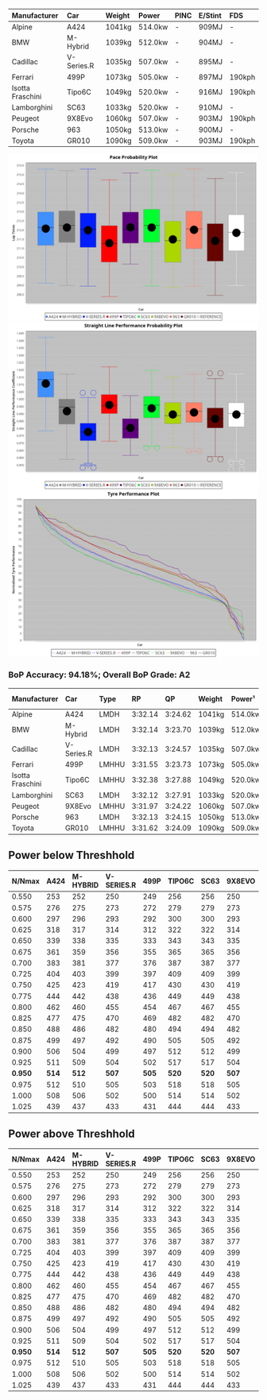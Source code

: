 | Manufacturer     | Car        | Weight | Power   | PINC    | E/Stint | FDS     |
|:-|:-|:-|:-|:-|:-|:-|
| Alpine           | A424       | 1041kg | 514.0kw |    -    | 909MJ   |    -    |
| BMW              | M-Hybrid   | 1039kg | 512.0kw |    -    | 904MJ   |    -    |
| Cadillac         | V-Series.R | 1035kg | 507.0kw |    -    | 895MJ   |    -    |
| Ferrari          | 499P       | 1073kg | 505.0kw |    -    | 897MJ   | 190kph  |
| Isotta Fraschini | Tipo6C     | 1049kg | 520.0kw |    -    | 916MJ   | 190kph  |
| Lamborghini      | SC63       | 1033kg | 520.0kw |    -    | 910MJ   |    -    |
| Peugeot          | 9X8Evo     | 1060kg | 507.0kw |    -    | 903MJ   | 190kph  |
| Porsche          | 963        | 1050kg | 513.0kw |    -    | 900MJ   |    -    |
| Toyota           | GR010      | 1090kg | 509.0kw |    -    | 903MJ   | 190kph  |

![PACECHART](./IMG/ACOMETHOD.png)
![STRAIGHTLINEPERFORMANCECHART](./IMG/ACOMETHOD_sp.png)
![TYREPERFORMANCECHART](./IMG/ACOMETHOD_tw.png)

### BoP Accuracy: 94.18%; Overall BoP Grade: A2
| Manufacturer     | Car        | Type  | RP      | QP      | Weight | Power¹  | Threshhold | PINC    | Power²   | E/Stint | AVG Vmax  | FDS     | RDLC | L/Stint | BOP-Grade | Model Accuracy | Model Points | Match%  | SimDiff |
|:-|:-|:-|:-|:-|:-|:-|:-|:-|:-|:-|:-|:-|:-|:-|:-|:-|:-|:-|:-|
| Alpine           | A424       | LMDH  | 3:32.14 | 3:24.62 | 1041kg | 514.0kw | 210.0kph   |    -    | 514.00kw |  909MJ  | 336.78kph |    -    | 1.01 | 12      | +A2       | 86.43%         | 618          | 94.17%  | #       |
| BMW              | M-Hybrid   | LMDH  | 3:32.14 | 3:23.70 | 1039kg | 512.0kw | 210.0kph   |    -    | 512.00kw |  904MJ  | 333.45kph |    -    | 1.02 | 12      | +B1       | 93.77%         | 1672         | 89.67%  | #       |
| Cadillac         | V-Series.R | LMDH  | 3:32.13 | 3:24.57 | 1035kg | 507.0kw | 210.0kph   |    -    | 507.00kw |  895MJ  | 329.46kph |    -    | 1.03 | 12      | ~A1       | 83.12%         | 1921         | 100.00% | ±0.83s  |
| Ferrari          | 499P       | LMHHU | 3:31.55 | 3:23.73 | 1073kg | 505.0kw | 210.0kph   |    -    | 505.00kw |  897MJ  | 331.18kph | 190kph  | 1.02 | 12      | ~A1       | 69.49%         | 1950         | 100.00% | ±0.83s  |
| Isotta Fraschini | Tipo6C     | LMHHU | 3:32.38 | 3:27.88 | 1049kg | 520.0kw | 210.0kph   |    -    | 520.00kw |  916MJ  | 331.94kph | 190kph  | 1.06 | 12      | +C2       | 73.56%         | 64           | 70.41%  | #       |
| Lamborghini      | SC63       | LMDH  | 3:32.12 | 3:27.91 | 1033kg | 520.0kw | 210.0kph   |    -    | 520.00kw |  910MJ  | 334.93kph |    -    | 1.05 | 12      | +A2       | 95.82%         | 459          | 93.40%  | #       |
| Peugeot          | 9X8Evo     | LMHHU | 3:31.97 | 3:24.22 | 1060kg | 507.0kw | 210.0kph   |    -    | 507.00kw |  903MJ  | 331.33kph | 190kph  | 0.99 | 12      | ~A1       | 66.97%         | 221          | 100.00% | #       |
| Porsche          | 963        | LMDH  | 3:32.13 | 3:24.15 | 1050kg | 513.0kw | 210.0kph   |    -    | 513.00kw |  900MJ  | 332.38kph |    -    | 1.01 | 12      | ~A1       | 81.02%         | 5243         | 100.00% | ±0.99s  |
| Toyota           | GR010      | LMHHU | 3:31.62 | 3:24.09 | 1090kg | 509.0kw | 210.0kph   |    -    | 509.00kw |  903MJ  | 328.87kph | 190kph  | 1.00 | 12      | ~A1       | 73.70%         | 2701         | 100.00% | ±0.16s  |

## Power below Threshhold
| N/Nmax    | A424    | M-HYBRID | V-SERIES.R | 499P    | TIPO6C  | SC63    | 9X8EVO  | 963     | GR010   |
|:-|:-|:-|:-|:-|:-|:-|:-|:-|:-|
|  0.550    |  253    |  252     |  250       |  249    |  256    |  256    |  250    |  253    |  251    |
|  0.575    |  276    |  275     |  273       |  272    |  279    |  279    |  273    |  276    |  274    |
|  0.600    |  297    |  296     |  293       |  292    |  300    |  300    |  293    |  296    |  294    |
|  0.625    |  318    |  317     |  314       |  312    |  322    |  322    |  314    |  317    |  315    |
|  0.650    |  339    |  338     |  335       |  333    |  343    |  343    |  335    |  338    |  336    |
|  0.675    |  361    |  359     |  356       |  355    |  365    |  365    |  356    |  360    |  357    |
|  0.700    |  383    |  381     |  377       |  376    |  387    |  387    |  377    |  382    |  379    |
|  0.725    |  404    |  403     |  399       |  397    |  409    |  409    |  399    |  403    |  400    |
|  0.750    |  425    |  423     |  419       |  417    |  430    |  430    |  419    |  424    |  421    |
|  0.775    |  444    |  442     |  438       |  436    |  449    |  449    |  438    |  443    |  440    |
|  0.800    |  462    |  460     |  455       |  454    |  467    |  467    |  455    |  461    |  457    |
|  0.825    |  477    |  475     |  470       |  469    |  482    |  482    |  470    |  476    |  472    |
|  0.850    |  488    |  486     |  482       |  480    |  494    |  494    |  482    |  487    |  484    |
|  0.875    |  499    |  497     |  492       |  490    |  505    |  505    |  492    |  498    |  494    |
|  0.900    |  506    |  504     |  499       |  497    |  512    |  512    |  499    |  505    |  501    |
|  0.925    |  511    |  509     |  504       |  502    |  517    |  517    |  504    |  510    |  506    |
| **0.950** | **514** | **512**  | **507**    | **505** | **520** | **520** | **507** | **513** | **509** |
|  0.975    |  512    |  510     |  505       |  503    |  518    |  518    |  505    |  511    |  507    |
|  1.000    |  508    |  506     |  502       |  500    |  514    |  514    |  502    |  507    |  504    |
|  1.025    |  439    |  437     |  433       |  431    |  444    |  444    |  433    |  438    |  435    |

## Power above Threshhold
| N/Nmax    | A424    | M-HYBRID | V-SERIES.R | 499P    | TIPO6C  | SC63    | 9X8EVO  | 963     | GR010   |
|:-|:-|:-|:-|:-|:-|:-|:-|:-|:-|
|  0.550    |  253    |  252     |  250       |  249    |  256    |  256    |  250    |  253    |  251    |
|  0.575    |  276    |  275     |  273       |  272    |  279    |  279    |  273    |  276    |  274    |
|  0.600    |  297    |  296     |  293       |  292    |  300    |  300    |  293    |  296    |  294    |
|  0.625    |  318    |  317     |  314       |  312    |  322    |  322    |  314    |  317    |  315    |
|  0.650    |  339    |  338     |  335       |  333    |  343    |  343    |  335    |  338    |  336    |
|  0.675    |  361    |  359     |  356       |  355    |  365    |  365    |  356    |  360    |  357    |
|  0.700    |  383    |  381     |  377       |  376    |  387    |  387    |  377    |  382    |  379    |
|  0.725    |  404    |  403     |  399       |  397    |  409    |  409    |  399    |  403    |  400    |
|  0.750    |  425    |  423     |  419       |  417    |  430    |  430    |  419    |  424    |  421    |
|  0.775    |  444    |  442     |  438       |  436    |  449    |  449    |  438    |  443    |  440    |
|  0.800    |  462    |  460     |  455       |  454    |  467    |  467    |  455    |  461    |  457    |
|  0.825    |  477    |  475     |  470       |  469    |  482    |  482    |  470    |  476    |  472    |
|  0.850    |  488    |  486     |  482       |  480    |  494    |  494    |  482    |  487    |  484    |
|  0.875    |  499    |  497     |  492       |  490    |  505    |  505    |  492    |  498    |  494    |
|  0.900    |  506    |  504     |  499       |  497    |  512    |  512    |  499    |  505    |  501    |
|  0.925    |  511    |  509     |  504       |  502    |  517    |  517    |  504    |  510    |  506    |
| **0.950** | **514** | **512**  | **507**    | **505** | **520** | **520** | **507** | **513** | **509** |
|  0.975    |  512    |  510     |  505       |  503    |  518    |  518    |  505    |  511    |  507    |
|  1.000    |  508    |  506     |  502       |  500    |  514    |  514    |  502    |  507    |  504    |
|  1.025    |  439    |  437     |  433       |  431    |  444    |  444    |  433    |  438    |  435    |
